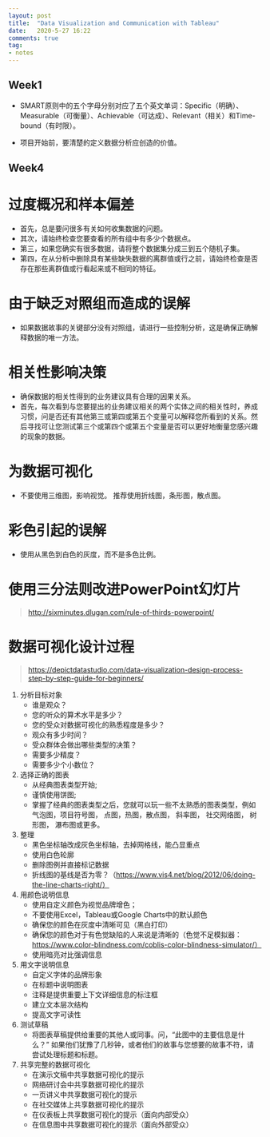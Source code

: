 ```yaml
---
layout: post
title:  "Data Visualization and Communication with Tableau"
date:   2020-5-27 16:22
comments: true
tag:
- notes
---
```


## Week1
- SMART原则中的五个字母分别对应了五个英文单词：Specific（明确）、Measurable（可衡量）、Achievable（可达成）、Relevant（相关）和Time-bound（有时限）。

- 项目开始前，要清楚的定义数据分析应创造的价值。

## Week4
# 过度概况和样本偏差
- 首先，总是要问很多有关如何收集数据的问题。
- 其次，请始终检查您要查看的所有组中有多少个数据点。
- 第三，如果您确实有很多数据，请将整个数据集分成三到五个随机子集。
- 第四，在从分析中删除具有某些缺失数据的离群值或行之前，请始终检查是否存在那些离群值或行看起来或不相同的特征。

# 由于缺乏对照组而造成的误解
- 如果数据故事的关键部分没有对照组，请进行一些控制分析，这是确保正确解释数据的唯一方法。

# 相关性影响决策
- 确保数据的相关性得到的业务建议具有合理的因果关系。
- 首先，每次看到与您要提出的业务建议相关的两个实体之间的相关性时，养成习惯，问是否还有其他第三或第四或第五个变量可以解释您所看到的关系。然后寻找可让您测试第三个或第四个或第五个变量是否可以更好地衡量您感兴趣的现象的数据。

# 为数据可视化
- 不要使用三维图，影响视觉。 推荐使用折线图，条形图，散点图。

# 彩色引起的误解
- 使用从黑色到白色的灰度，而不是多色比例。

# 使用三分法则改进PowerPoint幻灯片
> http://sixminutes.dlugan.com/rule-of-thirds-powerpoint/

# 数据可视化设计过程
> https://depictdatastudio.com/data-visualization-design-process-step-by-step-guide-for-beginners/
1. 分析目标对象
    - 谁是观众？
    - 您的听众的算术水平是多少？
    - 您的受众对数据可视化的熟悉程度是多少？
    - 观众有多少时间？
    - 受众群体会做出哪些类型的决策？
    - 需要多少精度？
    - 需要多少个小数位？
2. 选择正确的图表
    - 从经典图表类型开始;
    - 谨慎使用饼图;
    - 掌握了经典的图表类型之后，您就可以玩一些不太熟悉的图表类型，例如 气泡图，项目符号图， 点图，热图，散点图， 斜率图， 社交网络图， 树形图， 瀑布图或更多。
3. 整理
    - 黑色坐标轴改成灰色坐标轴，去掉网格线，能凸显重点
    - 使用白色轮廓
    - 删除图例并直接标记数据
    - 折线图的基线是否为零？（https://www.vis4.net/blog/2012/06/doing-the-line-charts-right/）
4. 用颜色说明信息
   - 使用自定义颜色为视觉品牌增色；
   - 不要使用Excel，Tableau或Google Charts中的默认颜色
   - 确保您的颜色在灰度中清晰可见（黑白打印）
   - 确保您的颜色对于有色觉缺陷的人来说是清晰的（色觉不足模拟器：https://www.color-blindness.com/coblis-color-blindness-simulator/）
   - 使用暗亮对比强调信息
5. 用文字说明信息
    - 自定义字体的品牌形象
    - 在标题中说明图表
    - 注释是提供重要上下文详细信息的标注框
    - 建立文本层次结构
    - 提高文字可读性
6. 测试草稿
    - 将图表草稿提供给重要的其他人或同事。问，“此图中的主要信息是什么？” 如果他们犹豫了几秒钟，或者他们的故事与您想要的故事不符，请尝试处理标题和标题。
7. 共享完整的数据可视化
    - 在演示文稿中共享数据可视化的提示
    - 网络研讨会中共享数据可视化的提示
    - 一页讲义中共享数据可视化的提示
    - 在社交媒体上共享数据可视化的提示
    - 在仪表板上共享数据可视化的提示（面向内部受众）
    - 在信息图中共享数据可视化的提示（面向外部受众）
